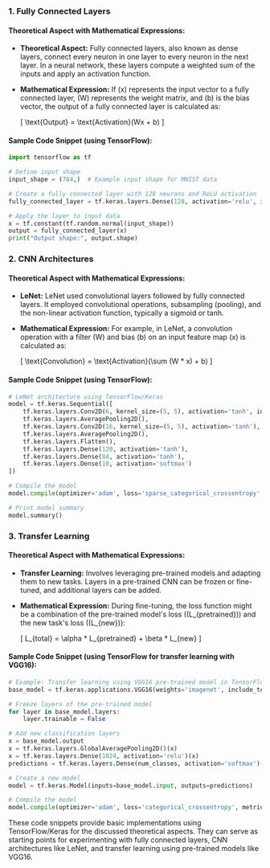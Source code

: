 

### 1. Fully Connected Layers

#### Theoretical Aspect with Mathematical Expressions:
- **Theoretical Aspect:** Fully connected layers, also known as dense layers, connect every neuron in one layer to every neuron in the next layer. In a neural network, these layers compute a weighted sum of the inputs and apply an activation function.
- **Mathematical Expression:** If \(x\) represents the input vector to a fully connected layer, \(W\) represents the weight matrix, and \(b\) is the bias vector, the output of a fully connected layer is calculated as: 

  \[ \text{Output} = \text{Activation}(Wx + b) \]

#### Sample Code Snippet (using TensorFlow):

```python
import tensorflow as tf

# Define input shape
input_shape = (784,)  # Example input shape for MNIST data

# Create a fully connected layer with 128 neurons and ReLU activation
fully_connected_layer = tf.keras.layers.Dense(128, activation='relu', input_shape=input_shape)

# Apply the layer to input data
x = tf.constant(tf.random.normal(input_shape))
output = fully_connected_layer(x)
print("Output shape:", output.shape)
```

### 2. CNN Architectures

#### Theoretical Aspect with Mathematical Expressions:
- **LeNet:** LeNet used convolutional layers followed by fully connected layers. It employed convolutional operations, subsampling (pooling), and the non-linear activation function, typically a sigmoid or tanh.
- **Mathematical Expression:** For example, in LeNet, a convolution operation with a filter \(W\) and bias \(b\) on an input feature map \(x\) is calculated as:

  \[ \text{Convolution} = \text{Activation}(\sum (W * x) + b) \]

#### Sample Code Snippet (using TensorFlow):

```python
# LeNet architecture using TensorFlow/Keras
model = tf.keras.Sequential([
    tf.keras.layers.Conv2D(6, kernel_size=(5, 5), activation='tanh', input_shape=(32, 32, 1)),
    tf.keras.layers.AveragePooling2D(),
    tf.keras.layers.Conv2D(16, kernel_size=(5, 5), activation='tanh'),
    tf.keras.layers.AveragePooling2D(),
    tf.keras.layers.Flatten(),
    tf.keras.layers.Dense(120, activation='tanh'),
    tf.keras.layers.Dense(84, activation='tanh'),
    tf.keras.layers.Dense(10, activation='softmax')
])

# Compile the model
model.compile(optimizer='adam', loss='sparse_categorical_crossentropy', metrics=['accuracy'])

# Print model summary
model.summary()
```

### 3. Transfer Learning

#### Theoretical Aspect with Mathematical Expressions:
- **Transfer Learning:** Involves leveraging pre-trained models and adapting them to new tasks. Layers in a pre-trained CNN can be frozen or fine-tuned, and additional layers can be added.
- **Mathematical Expression:** During fine-tuning, the loss function might be a combination of the pre-trained model's loss (\(L_{pretrained}\)) and the new task's loss (\(L_{new}\)):

  \[ L_{total} = \alpha * L_{pretrained} + \beta * L_{new} \]

#### Sample Code Snippet (using TensorFlow for transfer learning with VGG16):

```python
# Example: Transfer learning using VGG16 pre-trained model in TensorFlow/Keras
base_model = tf.keras.applications.VGG16(weights='imagenet', include_top=False)

# Freeze layers of the pre-trained model
for layer in base_model.layers:
    layer.trainable = False

# Add new classification layers
x = base_model.output
x = tf.keras.layers.GlobalAveragePooling2D()(x)
x = tf.keras.layers.Dense(1024, activation='relu')(x)
predictions = tf.keras.layers.Dense(num_classes, activation='softmax')(x)

# Create a new model
model = tf.keras.Model(inputs=base_model.input, outputs=predictions)

# Compile the model
model.compile(optimizer='adam', loss='categorical_crossentropy', metrics=['accuracy'])
```

These code snippets provide basic implementations using TensorFlow/Keras for the discussed theoretical aspects. They can serve as starting points for experimenting with fully connected layers, CNN architectures like LeNet, and transfer learning using pre-trained models like VGG16.